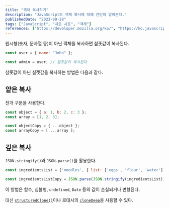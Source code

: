 ```yaml
---
title: "객체 복사하기"
description: "JavaScript의 객체 복사에 대해 간단히 알아본다."
publishedDate: "2023-09-28"
tags: ["JavaScript", "치트 시트", "객체"]
references: ["https://developer.mozilla.org/ko/", "https://ko.javascript.info/"]
---
```


원시형(숫자, 문자열 등)이 아닌 객체를 복사하면 참좃값이 복사된다. 

```js
const user = { name: "John" };

const admin = user; // 참좃값이 복사된다.
```

참좃값이 아닌 실젯값을 복사하는 방법은 다음과 같다.

## 얕은 복사

전개 구문을 사용한다.

```js
const object = { a: 1, b: 2, c: 3 };
const array = [1, 2, 3];

const objectCopy = { ...object };
const arrayCopy = [ ...array ];
```

## 깊은 복사

`JSON.stringify()`와 `JSON.parse()`를 활용한다.

```js
const ingredientsList = ['noodles', { list: ['eggs', 'flour', 'water'] }];

const ingredientsListCopy = JSON.parse(JSON.stringify(ingredientsList));
```

이 방법은 함수, 심볼형, `undefined`, `Date` 등의 값이 손실되거나 변형된다.

대신 [`structuredClone()`](https://developer.mozilla.org/en-US/docs/Web/API/structuredClone)이나 로대시의 [`cloneDeep`](https://lodash.com/docs#cloneDeep)을 사용할 수 있다.

